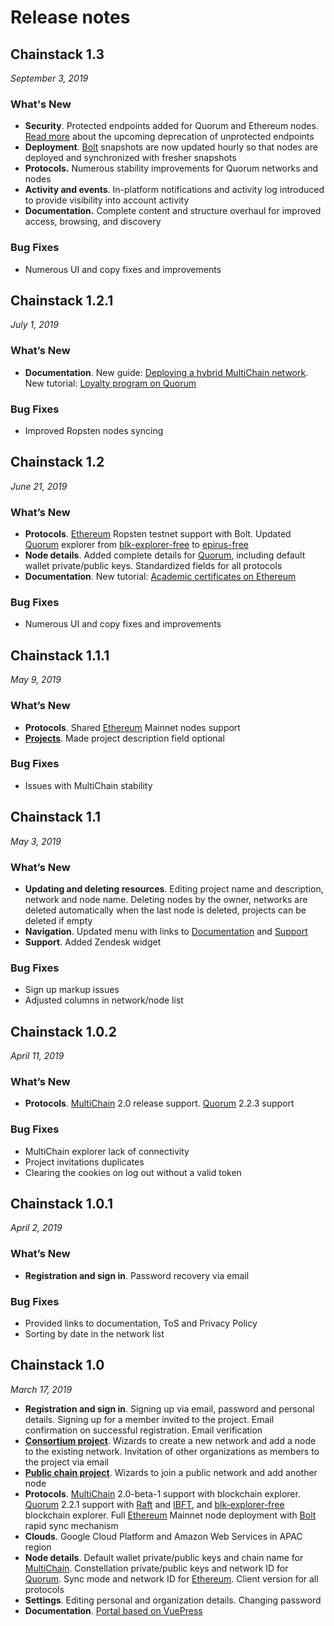 # Release notes

## Chainstack 1.3

*September 3, 2019*

### What's New

* **Security**. Protected endpoints added for Quorum and Ethereum nodes. [Read more](https://chainstack.com/protected-endpoints-for-ethereum-and-quorum-nodes-on-chainstack/) about the upcoming deprecation of unprotected endpoints
* **Deployment**. [Bolt](/glossary/bolt) snapshots are now updated hourly so that nodes are deployed and synchronized with fresher snapshots
* **Protocols.** Numerous stability improvements for Quorum networks and nodes
* **Activity and events**. In-platform notifications and activity log introduced to provide visibility into account activity
* **Documentation.** Complete content and structure overhaul for improved access, browsing, and discovery

### Bug Fixes

- Numerous UI and copy fixes and improvements

## Chainstack 1.2.1

*July 1, 2019*

### What’s New

* **Documentation**. New guide: [Deploying a hybrid MultiChain network](/operations/multichain/deploying-a-hybrid-network). New tutorial: [Loyalty program on Quorum](/tutorials/loyalty-program-on-quorum)

### Bug Fixes

* Improved Ropsten nodes syncing

## Chainstack 1.2

*June 21, 2019*

### What’s New

* **Protocols**. [Ethereum](/blockchains/ethereum) Ropsten testnet support with Bolt. Updated [Quorum](/blockchains/quorum) explorer from [blk-explorer-free](https://github.com/blk-io/blk-explorer-free) to [epirus-free](https://github.com/blk-io/epirus-free)
* **Node details**. Added complete details for [Quorum](/blockchains/quorum), including default wallet private/public keys. Standardized fields for all protocols
* **Documentation**. New tutorial: [Academic certificates on Ethereum](/tutorials/academic-certificates-on-ethereum)

### Bug Fixes

* Numerous UI and copy fixes and improvements

## Chainstack 1.1.1

*May 9, 2019*

### What’s New

* **Protocols**. Shared [Ethereum](/blockchains/ethereum) Mainnet nodes support
* [**Projects**](/glossary/project). Made project description field optional

### Bug Fixes

* Issues with MultiChain stability

## Chainstack 1.1

*May 3, 2019*

### What’s New

* **Updating and deleting resources**. Editing project name and description, network and node name. Deleting nodes by the owner, networks are deleted automatically when the last node is deleted, projects can be deleted if empty
* **Navigation**. Updated menu with links to [Documentation](../) and [Support](https://support.chainstack.com)
* **Support**. Added Zendesk widget

### Bug Fixes

* Sign up markup issues
* Adjusted columns in network/node list
 
## Chainstack 1.0.2

*April 11, 2019*

### What’s New

* **Protocols**. [MultiChain](/blockchains/multichain) 2.0 release support. [Quorum](/blockchains/quorum) 2.2.3 support

### Bug Fixes

* MultiChain explorer lack of connectivity
* Project invitations duplicates
* Clearing the cookies on log out without a valid token
 
## Chainstack 1.0.1

*April 2, 2019*

### What’s New

* **Registration and sign in**. Password recovery via email

### Bug Fixes

* Provided links to documentation, ToS and Privacy Policy
* Sorting by date in the network list
 
## Chainstack 1.0

*March 17, 2019*

* **Registration and sign in**. Signing up via email, password and personal details. Signing up for a member invited to the project. Email confirmation on successful registration. Email verification
* [**Consortium project**](/glossary/consortium-project). Wizards to create a new network and add a node to the existing network. Invitation of other organizations as members to the project via email
* [**Public chain project**](/glossary/public-chain-project). Wizards to join a public network and add another node
* **Protocols**. [MultiChain](/blockchains/multichain) 2.0-beta-1 support with blockchain explorer. [Quorum](/blockchains/quorum) 2.2.1 support with [Raft](/blockchains/quorum#raft) and [IBFT](/blockchains/quorum#istanbul-byzantine-fault-tolerance), and [blk-explorer-free](https://github.com/blk-io/blk-explorer-free) blockchain explorer. Full [Ethereum](/blockchains/ethereum) Mainnet node deployment with [Bolt](/glossary/bolt) rapid sync mechanism
* **Clouds**. Google Cloud Platform and Amazon Web Services in APAC region
* **Node details**. Default wallet private/public keys and chain name for [MultiChain](/blockchains/multichain). Constellation private/public keys and network ID for [Quorum](/blockchains/quorum). Sync mode and network ID for [Ethereum](/blockchains/ethereum). Client version for all protocols
* **Settings**. Editing personal and organization details. Changing password
* **Documentation**. [Portal based on VuePress](../)
